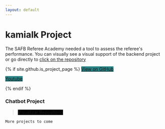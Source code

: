 ```yaml
---
layout: default
---
```


# kamialk Project

The SAFB Referee Academy needed a tool to assess the referee's performance.
You can visually see a visual support of the backend project or go directly to [click on the repository](https://github.com/KamiALK/spartanv2)

<div >

{% if site.github.is_project_page %}
<a href="https://github.com/KamiALK" style="background-color: #278284;" class="btn">View on GitHub</a>

<a href="https://www.youtube.com/channel/UCEqzSua3TC3yaQ-guATn4ag" style="background-color: #278284;"  class="btn">Youtube</a>

{% endif %}

<!-- <small>click on the image</small> <br />   -->
<!-- <a href = "https://kamialk.github.io/KamiDev/another-page.html"><img src='./images/index/spartan.jpeg' alt='spartan' style="width:70%"/></a> -->
</div>

### Chatbot Project

> <a href="https://github.com/KamiALK" class="btn" style="background-color: #000000;">Visualizar Repositorio</a>

```
More projects to come
```
